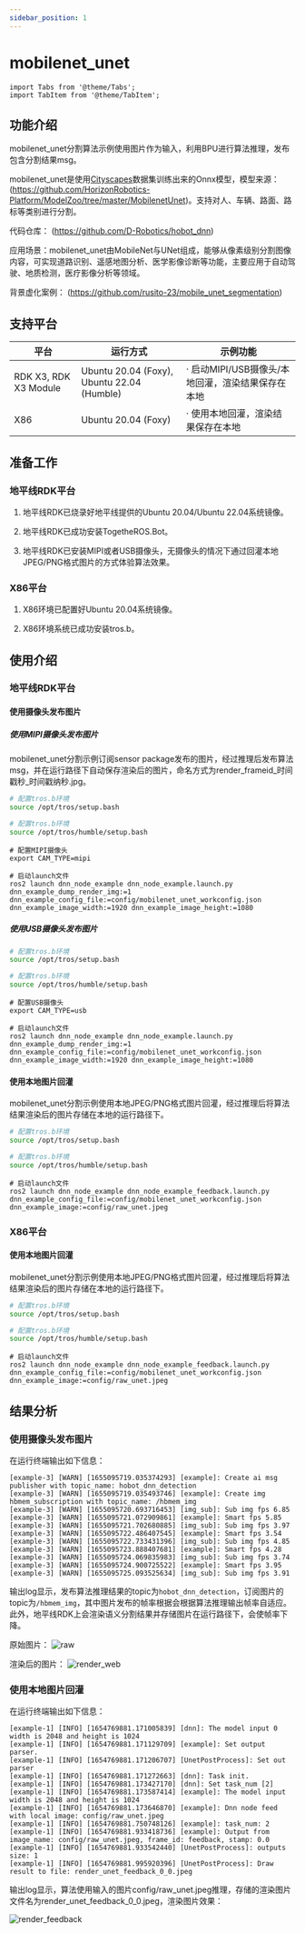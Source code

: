 ```yaml
---
sidebar_position: 1
---
```

# mobilenet_unet

```mdx-code-block
import Tabs from '@theme/Tabs';
import TabItem from '@theme/TabItem';
```

## 功能介绍

mobilenet_unet分割算法示例使用图片作为输入，利用BPU进行算法推理，发布包含分割结果msg。

mobilenet_unet是使用[Cityscapes](https://www.cityscapes-dataset.com/)数据集训练出来的Onnx模型，模型来源： (https://github.com/HorizonRobotics-Platform/ModelZoo/tree/master/MobilenetUnet)。支持对人、车辆、路面、路标等类别进行分割。

代码仓库： (https://github.com/D-Robotics/hobot_dnn)

应用场景：mobilenet_unet由MobileNet与UNet组成，能够从像素级别分割图像内容，可实现道路识别、遥感地图分析、医学影像诊断等功能，主要应用于自动驾驶、地质检测，医疗影像分析等领域。

背景虚化案例： (https://github.com/rusito-23/mobile_unet_segmentation)

## 支持平台

| 平台    | 运行方式      | 示例功能                       |
| ------- | ------------ | ------------------------------ |
| RDK X3, RDK X3 Module| Ubuntu 20.04 (Foxy), Ubuntu 22.04 (Humble) | · 启动MIPI/USB摄像头/本地回灌，渲染结果保存在本地 |
| X86     | Ubuntu 20.04 (Foxy) | · 使用本地回灌，渲染结果保存在本地 |

## 准备工作

### 地平线RDK平台

1. 地平线RDK已烧录好地平线提供的Ubuntu 20.04/Ubuntu 22.04系统镜像。

2. 地平线RDK已成功安装TogetheROS.Bot。

3. 地平线RDK已安装MIPI或者USB摄像头，无摄像头的情况下通过回灌本地JPEG/PNG格式图片的方式体验算法效果。

### X86平台

1. X86环境已配置好Ubuntu 20.04系统镜像。

2. X86环境系统已成功安装tros.b。

## 使用介绍

### 地平线RDK平台

#### 使用摄像头发布图片

##### 使用MIPI摄像头发布图片

mobilenet_unet分割示例订阅sensor package发布的图片，经过推理后发布算法msg，并在运行路径下自动保存渲染后的图片，命名方式为render_frameid_时间戳秒_时间戳纳秒.jpg。

<Tabs groupId="tros-distro">
<TabItem value="foxy" label="Foxy">

```bash
# 配置tros.b环境
source /opt/tros/setup.bash
```

</TabItem>

<TabItem value="humble" label="Humble">

```bash
# 配置tros.b环境
source /opt/tros/humble/setup.bash
```

</TabItem>

</Tabs>

```shell
# 配置MIPI摄像头
export CAM_TYPE=mipi

# 启动launch文件
ros2 launch dnn_node_example dnn_node_example.launch.py dnn_example_dump_render_img:=1 dnn_example_config_file:=config/mobilenet_unet_workconfig.json dnn_example_image_width:=1920 dnn_example_image_height:=1080
```

##### 使用USB摄像头发布图片

<Tabs groupId="tros-distro">
<TabItem value="foxy" label="Foxy">

```bash
# 配置tros.b环境
source /opt/tros/setup.bash
```

</TabItem>

<TabItem value="humble" label="Humble">

```bash
# 配置tros.b环境
source /opt/tros/humble/setup.bash
```

</TabItem>

</Tabs>

```shell
# 配置USB摄像头
export CAM_TYPE=usb

# 启动launch文件
ros2 launch dnn_node_example dnn_node_example.launch.py dnn_example_dump_render_img:=1 dnn_example_config_file:=config/mobilenet_unet_workconfig.json dnn_example_image_width:=1920 dnn_example_image_height:=1080
```

#### 使用本地图片回灌

mobilenet_unet分割示例使用本地JPEG/PNG格式图片回灌，经过推理后将算法结果渲染后的图片存储在本地的运行路径下。

<Tabs groupId="tros-distro">
<TabItem value="foxy" label="Foxy">

```bash
# 配置tros.b环境
source /opt/tros/setup.bash
```

</TabItem>

<TabItem value="humble" label="Humble">

```bash
# 配置tros.b环境
source /opt/tros/humble/setup.bash
```

</TabItem>

</Tabs>


```shell
# 启动launch文件
ros2 launch dnn_node_example dnn_node_example_feedback.launch.py dnn_example_config_file:=config/mobilenet_unet_workconfig.json dnn_example_image:=config/raw_unet.jpeg
```

### X86平台

#### 使用本地图片回灌

mobilenet_unet分割示例使用本地JPEG/PNG格式图片回灌，经过推理后将算法结果渲染后的图片存储在本地的运行路径下。

<Tabs groupId="tros-distro">
<TabItem value="foxy" label="Foxy">

```bash
# 配置tros.b环境
source /opt/tros/setup.bash
```

</TabItem>

<TabItem value="humble" label="Humble">

```bash
# 配置tros.b环境
source /opt/tros/humble/setup.bash
```

</TabItem>

</Tabs>

```shell
# 启动launch文件
ros2 launch dnn_node_example dnn_node_example_feedback.launch.py dnn_example_config_file:=config/mobilenet_unet_workconfig.json dnn_example_image:=config/raw_unet.jpeg
```

## 结果分析

### 使用摄像头发布图片

在运行终端输出如下信息：

```shell
[example-3] [WARN] [1655095719.035374293] [example]: Create ai msg publisher with topic_name: hobot_dnn_detection
[example-3] [WARN] [1655095719.035493746] [example]: Create img hbmem_subscription with topic_name: /hbmem_img
[example-3] [WARN] [1655095720.693716453] [img_sub]: Sub img fps 6.85
[example-3] [WARN] [1655095721.072909861] [example]: Smart fps 5.85
[example-3] [WARN] [1655095721.702680885] [img_sub]: Sub img fps 3.97
[example-3] [WARN] [1655095722.486407545] [example]: Smart fps 3.54
[example-3] [WARN] [1655095722.733431396] [img_sub]: Sub img fps 4.85
[example-3] [WARN] [1655095723.888407681] [example]: Smart fps 4.28
[example-3] [WARN] [1655095724.069835983] [img_sub]: Sub img fps 3.74
[example-3] [WARN] [1655095724.900725522] [example]: Smart fps 3.95
[example-3] [WARN] [1655095725.093525634] [img_sub]: Sub img fps 3.91
```

输出log显示，发布算法推理结果的topic为`hobot_dnn_detection`，订阅图片的topic为`/hbmem_img`，其中图片发布的帧率根据会根据算法推理输出帧率自适应。此外，地平线RDK上会渲染语义分割结果并存储图片在运行路径下，会使帧率下降。

原始图片：
![raw](./image/mobilenet_unet/mobilenet_unet_raw.jpeg)

渲染后的图片：
![render_web](./image/mobilenet_unet/mobilenet_unet_render_web.jpeg)

### 使用本地图片回灌

在运行终端输出如下信息：

```shell
[example-1] [INFO] [1654769881.171005839] [dnn]: The model input 0 width is 2048 and height is 1024
[example-1] [INFO] [1654769881.171129709] [example]: Set output parser.
[example-1] [INFO] [1654769881.171206707] [UnetPostProcess]: Set out parser
[example-1] [INFO] [1654769881.171272663] [dnn]: Task init.
[example-1] [INFO] [1654769881.173427170] [dnn]: Set task_num [2]
[example-1] [INFO] [1654769881.173587414] [example]: The model input width is 2048 and height is 1024
[example-1] [INFO] [1654769881.173646870] [example]: Dnn node feed with local image: config/raw_unet.jpeg
[example-1] [INFO] [1654769881.750748126] [example]: task_num: 2
[example-1] [INFO] [1654769881.933418736] [example]: Output from image_name: config/raw_unet.jpeg, frame_id: feedback, stamp: 0.0
[example-1] [INFO] [1654769881.933542440] [UnetPostProcess]: outputs size: 1
[example-1] [INFO] [1654769881.995920396] [UnetPostProcess]: Draw result to file: render_unet_feedback_0_0.jpeg
```

输出log显示，算法使用输入的图片config/raw_unet.jpeg推理，存储的渲染图片文件名为render_unet_feedback_0_0.jpeg，渲染图片效果：

![render_feedback](./image/mobilenet_unet/mobilenet_unet_render_feedback.jpeg)
